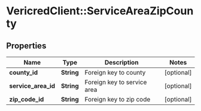 # VericredClient::ServiceAreaZipCounty

## Properties
Name | Type | Description | Notes
------------ | ------------- | ------------- | -------------
**county_id** | **String** | Foreign key to county | [optional] 
**service_area_id** | **String** | Foreign key to service area | [optional] 
**zip_code_id** | **String** | Foreign key to zip code | [optional] 


